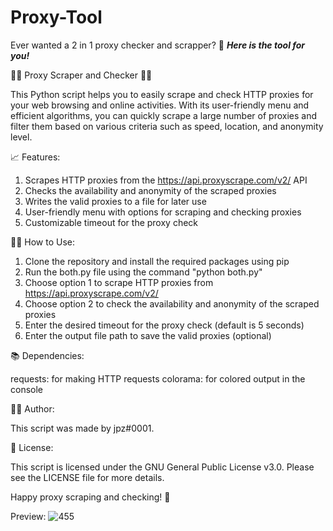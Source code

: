 # Proxy-Tool

Ever wanted a 2 in 1 proxy checker and scrapper? 🤔
***Here is the tool for you!***

🕵️‍♂️ Proxy Scraper and Checker 🕵️‍♀️

This Python script helps you to easily scrape and check HTTP proxies for your web browsing and online activities. With its user-friendly menu and efficient algorithms, you can quickly scrape a large number of proxies and filter them based on various criteria such as speed, location, and anonymity level.

📈 Features:

1. Scrapes HTTP proxies from the https://api.proxyscrape.com/v2/ API
2. Checks the availability and anonymity of the scraped proxies
3. Writes the valid proxies to a file for later use
4. User-friendly menu with options for scraping and checking proxies
5. Customizable timeout for the proxy check

👨‍💻 How to Use:

1. Clone the repository and install the required packages using pip
2. Run the both.py  file using the command "python both.py"
3. Choose option 1 to scrape HTTP proxies from https://api.proxyscrape.com/v2/
4. Choose option 2 to check the availability and anonymity of the scraped proxies
4. Enter the desired timeout for the proxy check (default is 5 seconds)
5. Enter the output file path to save the valid proxies (optional)

📚 Dependencies:

requests: for making HTTP requests
colorama: for colored output in the console

👩‍💻 Author:

This script was made by jpz#0001.

📝 License:

This script is licensed under the GNU General Public License v3.0. Please see the LICENSE file for more details.

Happy proxy scraping and checking! 🚀


Preview:
![455](https://user-images.githubusercontent.com/76234278/232176532-03334534-210b-47d5-8af1-5cfb2e528e70.png)
